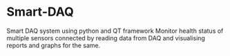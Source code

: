 # Smart-DAQ
Smart DAQ system using python and QT framework
Monitor health status of multiple sensors connected by reading data from DAQ and visualising reports and graphs for the same.
